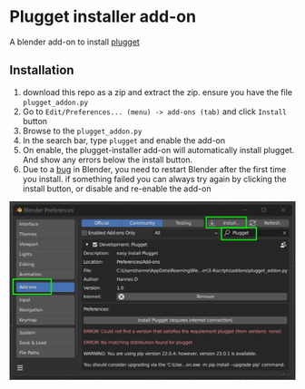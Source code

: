 # Plugget installer add-on
A blender add-on to install [plugget](https://github.com/hannesdelbeke/plugget)

## Installation
1. download this repo as a zip and extract the zip. ensure you have the file `plugget_addon.py`
2. Go to `Edit/Preferences... (menu) -> add-ons (tab)` and click `Install` button
3. Browse to the `plugget_addon.py`
4. In the search bar, type `plugget` and enable the add-on
5. On enable, the plugget-installer add-on will automatically install plugget. And show any errors below the install button.
6. Due to a [bug](https://projects.blender.org/blender/blender/issues/106144) in Blender, you need to restart Blender after the first time you install.
if something failed you can always try again by clicking the install button, or disable and re-enable the add-on

![installation instructions screenshot](install_addon.jpg)

